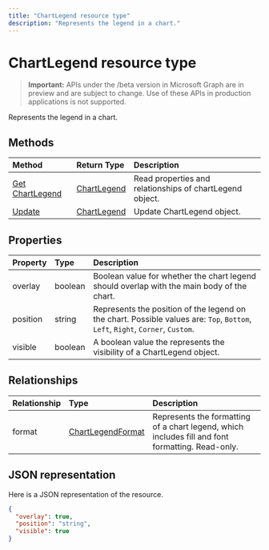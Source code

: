```yaml
---
title: "ChartLegend resource type"
description: "Represents the legend in a chart."
---
```


# ChartLegend resource type

> **Important:** APIs under the /beta version in Microsoft Graph are in preview and are subject to change. Use of these APIs in production applications is not supported.

Represents the legend in a chart.


## Methods

| Method		   | Return Type	|Description|
|:---------------|:--------|:----------|
|[Get ChartLegend](../api/chartlegend-get.md) | [ChartLegend](chartlegend.md) |Read properties and relationships of chartLegend object.|
|[Update](../api/chartlegend-update.md) | [ChartLegend](chartlegend.md)	|Update ChartLegend object. |

## Properties
| Property	   | Type	|Description|
|:---------------|:--------|:----------|
|overlay|boolean|Boolean value for whether the chart legend should overlap with the main body of the chart.|
|position|string|Represents the position of the legend on the chart. Possible values are: `Top`, `Bottom`, `Left`, `Right`, `Corner`, `Custom`.|
|visible|boolean|A boolean value the represents the visibility of a ChartLegend object.|

## Relationships
| Relationship | Type	|Description|
|:---------------|:--------|:----------|
|format|[ChartLegendFormat](chartlegendformat.md)|Represents the formatting of a chart legend, which includes fill and font formatting. Read-only.|

## JSON representation

Here is a JSON representation of the resource.

<!-- {
  "blockType": "resource",
  "optionalProperties": [

  ],
  "@odata.type": "microsoft.graph.chartLegend"
}-->

```json
{
  "overlay": true,
  "position": "string",
  "visible": true
}

```

<!-- uuid: 8fcb5dbc-d5aa-4681-8e31-b001d5168d79
2015-10-25 14:57:30 UTC -->
<!-- {
  "type": "#page.annotation",
  "description": "ChartLegend resource",
  "keywords": "",
  "section": "documentation",
  "tocPath": ""
}-->
